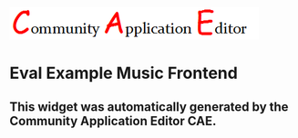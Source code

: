 ![CAE](https://github.com/GHProjectsTest/CAE-Deployment-Temp/blob/gh-pages/frontendComponent-6/img/logo.png)  

Eval Example Music Frontend
===================


This widget was automatically generated by the Community Application Editor CAE.  
---------------
